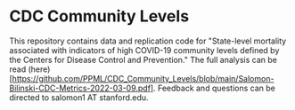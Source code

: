 # CDC Community Levels

This repository contains data and replication code for "State-level mortality associated with indicators of high COVID-19 community levels defined by the Centers for Disease Control and Prevention."  The full analysis can be read (here)[https://github.com/PPML/CDC_Community_Levels/blob/main/Salomon-Bilinski-CDC-Metrics-2022-03-09.pdf].  Feedback and questions can be directed to salomon1 AT stanford.edu.
